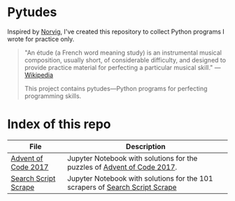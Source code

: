 # Pytudes
Inspired by [Norvig](https://github.com/norvig/pytudes), I've created this repository to collect Python programs I wrote for practice only. 

> "An étude (a French word meaning study) is an instrumental musical composition, usually short, of considerable difficulty, and designed to provide practice material for perfecting a particular musical skill." — [Wikipedia](https://en.wikipedia.org/wiki/%C3%89tude)
>
> This project contains pytudes—Python programs for perfecting programming skills.

# Index of this repo
File | Description
---|---
[Advent of Code 2017](https://github.com/winnydejong/pytudes/blob/master/Advent%20of%20Code%202017.ipynb) | Jupyter Notebook with solutions for the puzzles of [Advent of Code 2017](https://adventofcode.com/2017).
[Search Script Scrape](https://github.com/winnydejong/pytudes/blob/master/Search%20Script%20Scrape%20Notebook.ipynb) | Jupyter Notebook with solutions for the 101 scrapers of [Search Script Scrape](https://github.com/stanfordjournalism/search-script-scrape)

